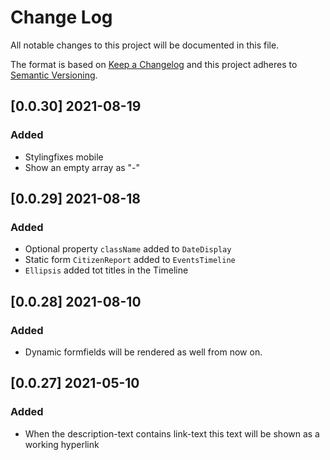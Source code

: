 # Change Log

All notable changes to this project will be documented in this file.

The format is based on [Keep a Changelog](http://keepachangelog.com/)
and this project adheres to [Semantic Versioning](http://semver.org/).

## [0.0.30] 2021-08-19

### Added

-   Stylingfixes mobile
-   Show an empty array as "-"

## [0.0.29] 2021-08-18

### Added

-   Optional property `className` added to `DateDisplay`
-   Static form `CitizenReport` added to `EventsTimeline`
-   `Ellipsis` added tot titles in the Timeline
## [0.0.28] 2021-08-10

### Added

-   Dynamic formfields will be rendered as well from now on.

## [0.0.27] 2021-05-10

### Added

-   When the description-text contains link-text this text will be shown as a working hyperlink
